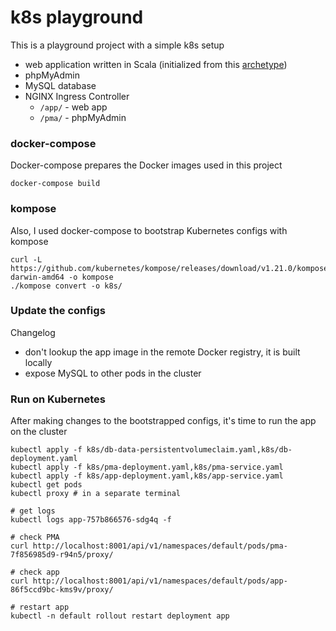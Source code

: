 # k8s playground

This is a playground project with a simple k8s setup
- web application written in Scala (initialized from this [archetype](<https://github.com/playframework/play-scala-isolated-slick-example/>))
- phpMyAdmin
- MySQL database
- NGINX Ingress Controller
  - `/app/` - web app
  - `/pma/` - phpMyAdmin

### docker-compose
Docker-compose prepares the Docker images used in this project
```
docker-compose build
```

### kompose
Also, I used docker-compose to bootstrap Kubernetes configs with kompose
```
curl -L https://github.com/kubernetes/kompose/releases/download/v1.21.0/kompose-darwin-amd64 -o kompose
./kompose convert -o k8s/
```

### Update the configs
Changelog
- don't lookup the app image in the remote Docker registry, it is built locally
- expose MySQL to other pods in the cluster

### Run on Kubernetes
After making changes to the bootstrapped configs, it's time to run the app on the cluster
```
kubectl apply -f k8s/db-data-persistentvolumeclaim.yaml,k8s/db-deployment.yaml
kubectl apply -f k8s/pma-deployment.yaml,k8s/pma-service.yaml
kubectl apply -f k8s/app-deployment.yaml,k8s/app-service.yaml
kubectl get pods
kubectl proxy # in a separate terminal

# get logs
kubectl logs app-757b866576-sdg4q -f

# check PMA
curl http://localhost:8001/api/v1/namespaces/default/pods/pma-7f856985d9-r94n5/proxy/

# check app
curl http://localhost:8001/api/v1/namespaces/default/pods/app-86f5ccd9bc-kms9v/proxy/

# restart app
kubectl -n default rollout restart deployment app
```

